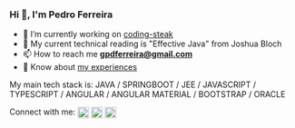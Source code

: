 ### Hi 👋, I'm Pedro Ferreira

- 🔭 I’m currently working on [coding-steak](https://github.com/Pe-Ferreira/kafka-conversation)
- 📕 My current technical reading is "Effective Java" from Joshua Bloch
- 📫 How to reach me **gpdferreira@gmail.com**
- 📄 Know about [my experiences](https://www.linkedin.com/in/peferreira/)

My main tech stack is: JAVA / SPRINGBOOT / JEE / JAVASCRIPT / TYPESCRIPT / ANGULAR / ANGULAR MATERIAL / BOOTSTRAP / ORACLE

Connect with me:
<a href="https://twitter.com/pdferreira_" target="blank"><img align="center" src="https://raw.githubusercontent.com/rahuldkjain/github-profile-readme-generator/master/src/images/icons/Social/twitter.svg" alt="pdferreira_" height="20" ></a>
<a href="https://linkedin.com/in/peferreira" target="blank"><img align="center" src="https://raw.githubusercontent.com/rahuldkjain/github-profile-readme-generator/master/src/images/icons/Social/linked-in-alt.svg" alt="peferreira" height="20" /></a>
<a href="https://instagram.com/pd.ferreira" target="blank"><img align="center" src="https://raw.githubusercontent.com/rahuldkjain/github-profile-readme-generator/master/src/images/icons/Social/instagram.svg" alt="pd.ferreira" height="20" /></a>
